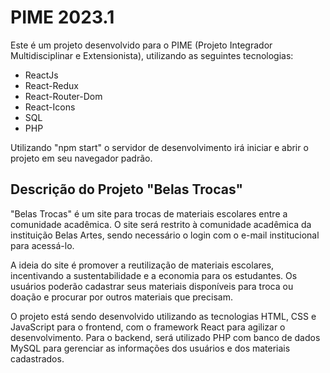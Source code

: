 # PIME 2023.1

Este é um projeto desenvolvido para o PIME (Projeto Integrador Multidisciplinar e Extensionista), utilizando as seguintes tecnologias:

- ReactJs
- React-Redux
- React-Router-Dom
- React-Icons
- SQL
- PHP


Utilizando "npm start" o servidor de desenvolvimento irá iniciar e abrir o projeto em seu navegador padrão.

## Descrição do Projeto "Belas Trocas"

"Belas Trocas" é um site para trocas de materiais escolares entre a comunidade acadêmica. O site será restrito à comunidade acadêmica da instituição Belas Artes, sendo necessário o login com o e-mail institucional para acessá-lo.

A ideia do site é promover a reutilização de materiais escolares, incentivando a sustentabilidade e a economia para os estudantes. Os usuários poderão cadastrar seus materiais disponíveis para troca ou doação e procurar por outros materiais que precisam.

O projeto está sendo desenvolvido utilizando as tecnologias HTML, CSS e JavaScript para o frontend, com o framework React para agilizar o desenvolvimento. Para o backend, será utilizado PHP com banco de dados MySQL para gerenciar as informações dos usuários e dos materiais cadastrados.
